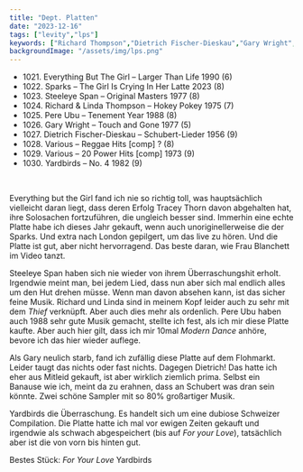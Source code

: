 ```yaml
---
title: "Dept. Platten"
date: "2023-12-16"
tags: ["levity","lps"]
keywords: ["Richard Thompson","Dietrich Fischer-Dieskau","Gary Wright","Pere Ubu","Cate Blanchett"]
backgroundImage: "/assets/img/lps.png"
---
```


<ul class="no-bullets">
<li>1021. Everything But The Girl – Larger Than Life 1990 (6)</li>
<li>1022. Sparks – The Girl Is Crying In Her Latte 2023 (8)</li>
<li>1023. Steeleye Span  – Original Masters 1977 (8) </li>
<li>1024. Richard & Linda Thompson – Hokey Pokey 1975 (7)</li>
<li>1025. Pere Ubu –  Tenement Year 1988 (8)</li>
<li>1026. Gary Wright – Touch and Gone 1977 (5)</li>
<li>1027. Dietrich Fischer-Dieskau – Schubert-Lieder 1956 (9)</li>
<li>1028. Various – Reggae Hits [comp] ? (8)</li>
<li>1029. Various – 20 Power Hits [comp] 1973 (9)</li>
<li>1030. Yardbirds – No. 4 1982 (9)</li>
</ul>
</br>

Everything but the Girl fand ich nie so richtig toll, was hauptsächlich vielleicht daran liegt, dass deren Erfolg Tracey Thorn davon abgehalten hat, ihre Solosachen fortzuführen, die ungleich besser sind. Immerhin eine echte Platte habe ich dieses Jahr gekauft, wenn auch unoriginellerweise die der Sparks. Und extra nach London gepilgert, um das live zu hören. Und die Platte ist gut, aber nicht hervorragend. Das beste daran, wie Frau Blanchett im Video tanzt.

Steeleye Span haben sich nie wieder von ihrem Überraschungshit erholt. Irgendwie meint man, bei jedem Lied, dass nun aber sich mal endlich alles um den Hut drehen müsse. Wenn man davon absehen kann, ist das sicher feine Musik. Richard und Linda sind in meinem Kopf leider auch zu sehr mit dem *Thief* verknüpft. Aber auch dies mehr als ordenlich. Pere Ubu haben auch 1988 sehr gute Musik gemacht, stellte ich fest, als ich mir diese Platte kaufte. Aber auch hier gilt, dass ich mir 10mal *Modern Dance* anhöre, bevore ich das hier wieder auflege.

Als Gary neulich starb, fand ich zufällig diese Platte auf dem Flohmarkt. Leider taugt das nichts oder fast nichts. Dagegen Dietrich! Das hatte ich eher aus Mitleid gekauft, ist aber wirklich ziemlich prima. Selbst ein Banause wie ich, meint da zu erahnen, dass an Schubert was dran sein könnte. Zwei schöne Sampler mit so 80% großartiger Musik. 

Yardbirds die Überraschung. Es handelt sich um eine dubiose Schweizer Compilation. Die Platte hatte ich mal vor ewigen Zeiten gekauft und irgendwie als schwach abgespeichert (bis auf *For your Love*), tatsächlich aber ist die von vorn bis hinten gut.



Bestes Stück: *For Your Love* Yardbirds